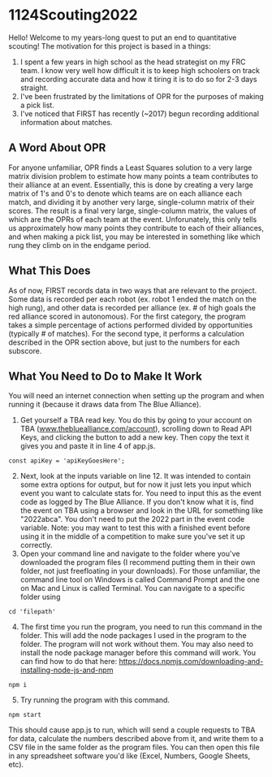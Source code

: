 # 1124Scouting2022
Hello! Welcome to my years-long quest to put an end to quantitative scouting!
The motivation for this project is based in a things:
1. I spent a few years in high school as the head strategist on my FRC team. I know very well how difficult it is to keep high schoolers on track and recording accurate data and how it tiring it is to do so for 2-3 days straight.
2. I've been frustrated by the limitations of OPR for the purposes of making a pick list.
3. I've noticed that FIRST has recently (~2017) begun recording additional information about matches.
## A Word About OPR
For anyone unfamiliar, OPR finds a Least Squares solution to a very large matrix division problem to estimate how many points a team contributes to their alliance at an event. Essentially, this is done by creating a very large matrix of 1's and 0's to denote which teams are on each alliance each match, and dividing it by another very large, single-column matrix of their scores. The result is a final very large, single-column matrix, the values of which are the OPRs of each team at the event. Unforunately, this only tells us approximately how many points they contribute to each of their alliances, and when making a pick list, you may be interested in something like which rung they climb on in the endgame period.
## What This Does
As of now, FIRST records data in two ways that are relevant to the project. Some data is recorded per each robot (ex. robot 1 ended the match on the high rung), and other data is recorded per alliance (ex. # of high goals the red alliance scored in autonomous). For the first category, the program takes a simple percentage of actions performed divided by opportunities (typically # of matches). For the second type, it performs a calculation described in the OPR section above, but just to the numbers for each subscore.
## What You Need to Do to Make It Work
You will need an internet connection when setting up the program and when running it (because it draws data from The Blue Alliance).
1. Get yourself a TBA read key. You do this by going to your account on TBA (www.thebluealliance.com/account), scrolling down to Read API Keys, and clicking the button to add a new key. Then copy the text it gives you and paste it in line 4 of app.js.
```
const apiKey = 'apiKeyGoesHere';
```
2. Next, look at the inputs variable on line 12. It was intended to contain some extra options for output, but for now it just lets you input which event you want to calculate stats for. You need to input this as the event code as logged by The Blue Alliance. If you don't know what it is, find the event on TBA using a browser and look in the URL for something like "2022abca". You don't need to put the 2022 part in the event code variable. Note: you may want to test this with a finished event before using it in the middle of a competition to make sure you've set it up correctly.
3. Open your command line and navigate to the folder where you've downloaded the program files (I recommend putting them in their own folder, not just freefloating in your downloads). For those unfamiliar, the command line tool on Windows is called Command Prompt and the one on Mac and Linux is called Terminal. You can navigate to a specific folder using
```
cd 'filepath'
```
4. The first time you run the program, you need to run this command in the folder. This will add the node packages I used in the program to the folder. The program will not work without them. You may also need to install the node package manager before this command will work.  You can find how to do that here: https://docs.npmjs.com/downloading-and-installing-node-js-and-npm
```
npm i
```
5. Try running the program with this command.
```
npm start
```
This should cause app.js to run, which will send a couple requests to TBA for data, calculate the numbers described above from it, and write them to a CSV file in the same folder as the program files. You can then open this file in any spreadsheet software you'd like (Excel, Numbers, Google Sheets, etc).
